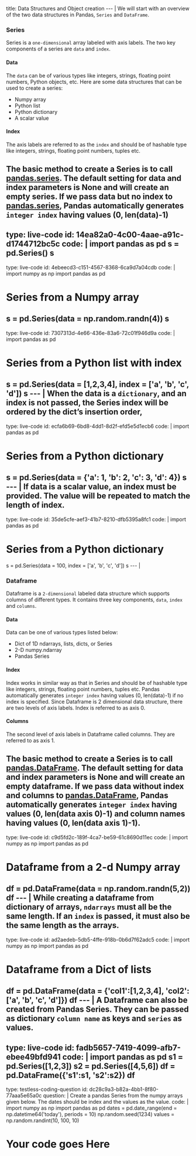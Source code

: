 title: Data Structures and Object creation
--- |
  We will start with an overview of the two data structures in Pandas, `Series` and `DataFrame`.

  ### Series
  Series is a `one-dimensional` array labeled with axis labels. The two key components of a series are `data` and `index`.

  #### Data
  The `data` can be of various types like integers, strings, floating point numbers, Python objects, etc.
  Here are some data structures that can be used to create a series:
  * Numpy array
  * Python list
  * Python dictionary
  * A scalar value

  #### Index
  The axis labels are referred to as the `index` and should be of hashable type like integers, strings, floating point numbers, tuples etc.

  The basic method to create a Series is to call [pandas.series](https://pandas.pydata.org/pandas-docs/stable/generated/pandas.Series.html#pandas.Series). The default setting for data and index parameters is None and will create an empty series. If we pass data but no index to [pandas.series](https://pandas.pydata.org/pandas-docs/stable/generated/pandas.Series.html#pandas.Series), Pandas automatically generates `integer index` having values (0, len(data)-1)
---
type: live-code
id: 14ea82a0-4c00-4aae-a91c-d1744712bc5c
code: |
  import pandas as pd
  s = pd.Series()
  s
---
type: live-code
id: 4ebeecd3-c151-4567-8368-6ca9d7a04cdb
code: |
  import numpy as np
  import pandas as pd
  # Series from a Numpy array
  s = pd.Series(data = np.random.randn(4))
  s
---
type: live-code
id: 7307313d-4e66-436e-83a6-72c01f946d9a
code: |
  import pandas as pd
  # Series from a Python list with index
  s = pd.Series(data = [1,2,3,4], index = ['a', 'b', 'c', 'd'])
  s
--- |
  When the data is a `dictionary`, and an index is not passed, the Series index will be ordered by the dict’s insertion order,
---
type: live-code
id: ecfa6b69-6bd8-4dd1-8d2f-efd5e5d1ecb6
code: |
  import pandas as pd
  # Series from a Python dictionary
  s = pd.Series(data = {'a': 1, 'b': 2, 'c': 3, 'd': 4})
  s
--- |
  If data is a scalar value, an index must be provided. The value will be repeated to match the length of index.
---
type: live-code
id: 35de5cfe-aef3-41b7-8210-dfb5395a8fc1
code: |
  import pandas as pd
  # Series from a Python dictionary
  s = pd.Series(data = 100, index = ['a', 'b', 'c', 'd'])
  s
--- |
  ### Dataframe
  Dataframe is a `2-dimensional` labeled data structure which supports columns of different types. It contains three key components, `data`, `index` and `columns`.

  #### Data
  Data can be one of various types listed below:
  * Dict of 1D ndarrays, lists, dicts, or Series
  * 2-D numpy.ndarray
  * Pandas Series

  #### Index
  Index works in similar way as that in Series and should be of hashable type like integers, strings, floating point numbers, tuples etc. Pandas automatically generates `integer index` having values (0, len(data)-1) if no index is specified. Since Dataframe is 2 dimensional data structure, there are two levels of axis labels. Index is referred to as axis 0.
  
  #### Columns
  The second level of axis labels in Dataframe called columns. They are referred to as axis 1.

  The basic method to create a Series is to call [pandas.DataFrame](https://pandas.pydata.org/pandas-docs/version/0.23.4/generated/pandas.DataFrame.html). The default setting for data and index parameters is None and will create an empty dataframe. If we pass data without index and columns to [pandas.DataFrame](https://pandas.pydata.org/pandas-docs/version/0.23.4/generated/pandas.DataFrame.html), Pandas automatically generates `integer index` having values (0, len(data axis 0)-1) and column names having values (0, len(data axis 1)-1).
---
type: live-code
id: c9d5fd2c-189f-4ca7-be59-61c8690d11ec
code: |
  import numpy as np
  import pandas as pd
  # Dataframe from a 2-d Numpy array
  df = pd.DataFrame(data = np.random.randn(5,2))
  df
--- |
  While creating a dataframe from dictionary of arrays, `ndarrays` must all be the same length. If an `index` is passed, it must also be the same length as the arrays.
---
type: live-code
id: ad2aedeb-5db5-4ffe-918b-0b6d7f62adc5
code: |
  import numpy as np
  import pandas as pd  
  # Dataframe from a Dict of lists
  df = pd.DataFrame(data = {'col1':[1,2,3,4], 'col2':['a', 'b', 'c', 'd']})
  df
--- |
  A Dataframe can also be created from Pandas Series. They can be passed as dictionary `column name` as keys and `series` as values.
---
type: live-code
id: fadb5657-7419-4099-afb7-ebee49bfd941
code: |
  import pandas as pd
  s1 = pd.Series([1,2,3])
  s2 = pd.Series([4,5,6])
  df = pd.DataFrame({'s1':s1, 's2':s2})
  df
---
type: testless-coding-question
id: dc28c9a3-b82a-4bb1-8f80-77aaa5e65a0c
question: |
  Create a pandas Series from the numpy arrays given below. The dates should be index and the values as the value.
code: |
  import numpy as np
  import pandas as pd
  dates = pd.date_range(end = np.datetime64('today'), periods = 10)
  np.random.seed(1234)
  values = np.random.randint(10, 100, 10)
  # Your code goes Here
